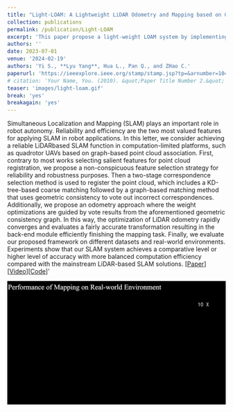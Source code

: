 ```yaml
---
title: "Light-LOAM: A Lightweight LiDAR Odometry and Mapping based on Graph-Matching"
collection: publications
permalink: /publication/Light-LOAM
excerpt: 'This paper propose a light-weight LOAM system by implementing the Graph-Matching based point clouds association. \[[Video](https://youtu.be/cdWClOPjL-4)\]\[[Code](https://github.com/BrenYi/Light-LOAM)\]'
authors: ''
date: 2023-07-01
venue: '2024-02-19'
authors: 'Yi S., **Lyu Yang**, Hua L., Pan Q., and ZHao C.'
paperurl: 'https://ieeexplore.ieee.org/stamp/stamp.jsp?tp=&arnumber=10439642'
# citation: 'Your Name, You. (2010). &quot;Paper Title Number 2.&quot; <i>Journal 1</i>. 1(2).'
teaser: 'images/light-loam.gif'
break: 'yes'
breakagain: 'yes'
---
```

Simultaneous Localization and Mapping (SLAM) plays an important role in robot autonomy. Reliability and efficiency are the two most valued features for applying SLAM in robot applications. In this letter, we consider achieving a reliable LiDARbased SLAM function in computation-limited platforms, such as quadrotor UAVs based on graph-based point cloud association. First, contrary to most works selecting salient features for point cloud registration, we propose a non-conspicuous feature selection strategy for reliability and robustness purposes. Then a two-stage correspondence selection method is used to register the point cloud, which includes a KD-tree-based coarse matching followed by a graph-based matching method that uses geometric consistency to vote out incorrect correspondences. Additionally, we propose an odometry approach where the weight optimizations are guided by vote results from the aforementioned geometric consistency graph. In this way, the optimization of LiDAR odometry rapidly converges and evaluates a fairly accurate transformation resulting in the back-end module efficiently finishing the mapping task. Finally, we evaluate our proposed framework on different datasets and real-world environments. Experiments show that our SLAM system achieves a comparative level or higher level of accuracy with more balanced computation efficiency compared with the mainstream LiDAR-based SLAM solutions.
\[[Paper](https://ieeexplore.ieee.org/stamp/stamp.jsp?tp=&arnumber=10439642)\][[Video](https://youtu.be/cdWClOPjL-4)\]\[[Code](https://github.com/BrenYi/Light-LOAM)\]'

<img style="float: center;" src="/images/light-loam.gif">
